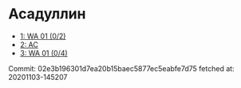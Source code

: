 # Асадуллин
- [1: WA 01 (0/2)](1.md)
- [2: AC](2.md)
- [3: WA 01 (0/4)](3.md)

Commit: 02e3b196301d7ea20b15baec5877ec5eabfe7d75
 fetched at: 20201103-145207
